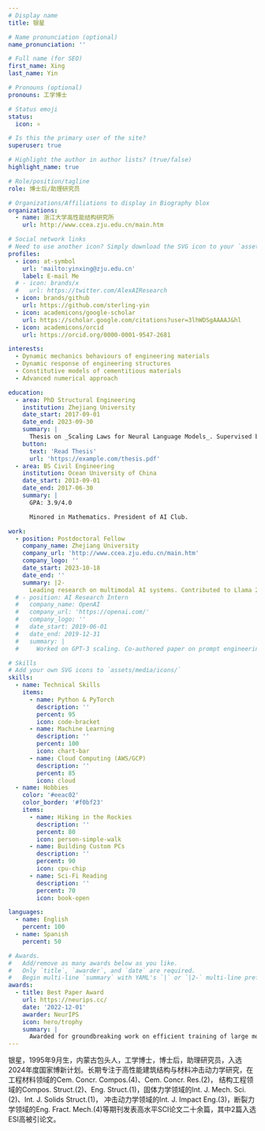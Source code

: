 ```yaml
---
# Display name
title: 银星

# Name pronunciation (optional)
name_pronunciation: ''

# Full name (for SEO)
first_name: Xing
last_name: Yin

# Pronouns (optional)
pronouns: 工学博士

# Status emoji
status:
  icon: ⭐

# Is this the primary user of the site?
superuser: true

# Highlight the author in author lists? (true/false)
highlight_name: true

# Role/position/tagline
role: 博士后/助理研究员

# Organizations/Affiliations to display in Biography blox
organizations:
  - name: 浙江大学高性能结构研究所
    url: http://www.ccea.zju.edu.cn/main.htm

# Social network links
# Need to use another icon? Simply download the SVG icon to your `assets/media/icons/` folder.
profiles:
  - icon: at-symbol
    url: 'mailto:yinxing@zju.edu.cn'
    label: E-mail Me
  # - icon: brands/x
  #   url: https://twitter.com/AlexAIResearch
  - icon: brands/github
    url: https://github.com/sterling-yin
  - icon: academicons/google-scholar
    url: https://scholar.google.com/citations?user=3lhWDSgAAAAJ&hl
  - icon: academicons/orcid
    url: https://orcid.org/0000-0001-9547-2681

interests:
  - Dynamic mechanics behaviours of engineering materials
  - Dynamic response of engineering structures
  - Constitutive models of cementitious materials
  - Advanced numerical approach

education:
  - area: PhD Structural Engineering
    institution: Zhejiang University
    date_start: 2017-09-01
    date_end: 2023-09-30
    summary: |
      Thesis on _Scaling Laws for Neural Language Models_. Supervised by Prof. Andrew Ng. Published 5 papers in NeurIPS and ICML, with 2 best paper awards.
    button:
      text: 'Read Thesis'
      url: 'https://example.com/thesis.pdf'
  - area: BS Civil Engineering
    institution: Ocean University of China
    date_start: 2013-09-01
    date_end: 2017-06-30
    summary: |
      GPA: 3.9/4.0

      Minored in Mathematics. President of AI Club.

work:
  - position: Postdoctoral Fellow
    company_name: Zhejiang University
    company_url: 'http://www.ccea.zju.edu.cn/main.htm'
    company_logo: ''
    date_start: 2023-10-18
    date_end: ''
    summary: |2-
      Leading research on multimodal AI systems. Contributed to Llama 2 and other open-source models. 50+ citations in 3 years.
  # - position: AI Research Intern
  #   company_name: OpenAI
  #   company_url: 'https://openai.com/'
  #   company_logo: ''
  #   date_start: 2019-06-01
  #   date_end: 2019-12-31
  #   summary: |
  #     Worked on GPT-3 scaling. Co-authored paper on prompt engineering.

# Skills
# Add your own SVG icons to `assets/media/icons/`
skills:
  - name: Technical Skills
    items:
      - name: Python & PyTorch
        description: ''
        percent: 95
        icon: code-bracket
      - name: Machine Learning
        description: ''
        percent: 100
        icon: chart-bar
      - name: Cloud Computing (AWS/GCP)
        description: ''
        percent: 85
        icon: cloud
  - name: Hobbies
    color: '#eeac02'
    color_border: '#f0bf23'
    items:
      - name: Hiking in the Rockies
        description: ''
        percent: 80
        icon: person-simple-walk
      - name: Building Custom PCs
        description: ''
        percent: 90
        icon: cpu-chip
      - name: Sci-Fi Reading
        description: ''
        percent: 70
        icon: book-open

languages:
  - name: English
    percent: 100
  - name: Spanish
    percent: 50

# Awards.
#   Add/remove as many awards below as you like.
#   Only `title`, `awarder`, and `date` are required.
#   Begin multi-line `summary` with YAML's `|` or `|2-` multi-line prefix and indent 2 spaces below.
awards:
  - title: Best Paper Award
    url: https://neurips.cc/
    date: '2022-12-01'
    awarder: NeurIPS
    icon: hero/trophy
    summary: |
      Awarded for groundbreaking work on efficient training of large models.
---
```


银星，1995年9月生，内蒙古包头人，工学博士，博士后，助理研究员，入选2024年度国家博新计划。长期专注于高性能建筑结构与材料冲击动力学研究，在工程材料领域的Cem. Concr. Compos.(4)、Cem. Concr. Res.(2)， 结构工程领域的Compos. Struct.(2)、Eng. Struct.(1)，固体力学领域的Int. J. Mech. Sci.(2)、Int. J. Solids Struct.(1)， 冲击动力学领域的Int. J. Impact Eng.(3)，断裂力学领域的Eng. Fract. Mech.(4)等期刊发表高水平SCI论文二十余篇，其中2篇入选ESI高被引论文。

